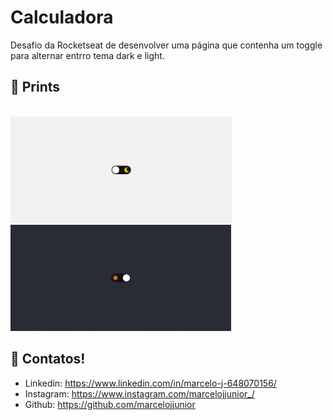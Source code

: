 # Calculadora
Desafio da Rocketseat de desenvolver uma página que contenha um toggle para alternar entrro tema dark e light. 
 
## 📱 Prints

<p align="left">
<code>
<img src="/images/themeLight.png" height="170px">
<img src="/images/themeDark.png" height="170px">
</code>
</p>
 
## 📌 Contatos!
- Linkedin: https://www.linkedin.com/in/marcelo-j-648070156/
- Instagram: https://www.instagram.com/marcelojjunior_/
- Github: https://github.com/marcelojjunior
